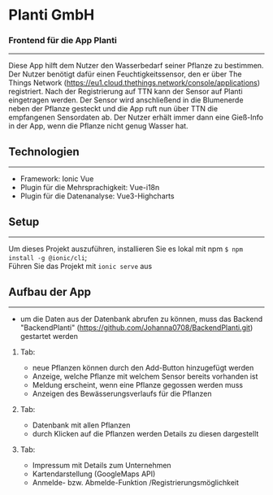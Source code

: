 # Planti GmbH
### Frontend für die App Planti
***
Diese App hilft dem Nutzer den Wasserbedarf seiner Pflanze zu bestimmen.
Der Nutzer benötigt dafür einen Feuchtigkeitssensor, den er über The Things Network (https://eu1.cloud.thethings.network/console/applications) registriert.
Nach der Registrierung auf TTN kann der Sensor auf Planti eingetragen werden.
Der Sensor wird anschließend in die Blumenerde neben der Pflanze gesteckt und die App ruft nun über TTN die empfangenen Sensordaten ab.
Der Nutzer erhält immer dann eine Gieß-Info in der App, wenn die Pflanze nicht genug Wasser hat.

## Technologien
***
* Framework: Ionic Vue
* Plugin für die Mehrsprachigkeit: Vue-i18n
* Plugin für die Datenanalyse: Vue3-Highcharts

## Setup
***
Um dieses Projekt auszuführen, installieren Sie es lokal mit npm
`$ npm install -g @ionic/cli`;<br/>
Führen Sie das Projekt mit `ionic serve` aus

## Aufbau der App
***
* um die Daten aus der Datenbank abrufen zu können, muss das Backend "BackendPlanti" (https://github.com/Johanna0708/BackendPlanti.git) gestartet werden

1. Tab:
   * neue Pflanzen können durch den Add-Button hinzugefügt werden
   * Anzeige, welche Pflanze mit welchem Sensor bereits vorhanden ist
   * Meldung erscheint, wenn eine Pflanze gegossen werden muss
   * Anzeigen des Bewässerungsverlaufs für die Pflanzen
    
2. Tab:
   * Datenbank mit allen Pflanzen
   * durch Klicken auf die Pflanzen werden Details zu diesen dargestellt
    
3. Tab:
   * Impressum mit Details zum Unternehmen
   * Kartendarstellung (GoogleMaps API)
   * Anmelde- bzw. Abmelde-Funktion /Registrierungsmöglichkeit

